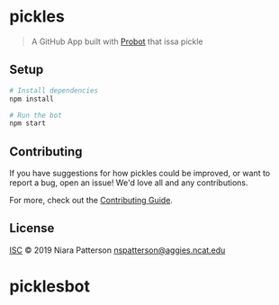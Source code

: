# pickles

> A GitHub App built with [Probot](https://github.com/probot/probot) that issa pickle

## Setup

```sh
# Install dependencies
npm install

# Run the bot
npm start
```

## Contributing

If you have suggestions for how pickles could be improved, or want to report a bug, open an issue! We'd love all and any contributions.

For more, check out the [Contributing Guide](CONTRIBUTING.md).

## License

[ISC](LICENSE) © 2019 Niara Patterson <nspatterson@aggies.ncat.edu>
# picklesbot
